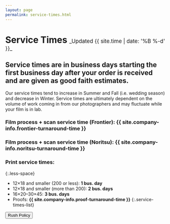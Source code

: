 ```yaml
---
layout: page
permalink: service-times.html
---
```

<style>
article strong {
    color: #424242;
}
h1 span {
    font-size: .6em;
    font-weight: 400;
    margin-top: 16px;
}
</style>

<h1>Service Times <span class="right" markdown="1">_Updated {{ site.time | date: '%B %-d' }}_</span></h1>
<div class="clearfix"></div>

## Service times are in business days starting the first business day **after** your order is received and are given as **good faith estimates**. 
Our service times tend to increase in Summer and Fall (i.e. wedding season) and decrease in Winter. Service times are ultimately dependent on the volume of work coming in from our photographers and may fluctuate while your film is in lab.

### Film process + scan service time (Frontier): **{{ site.company-info.frontier-turnaround-time }}**

### Film process + scan service time (Noritsu): **{{ site.company-info.noritsu-turnaround-time }}**

### Print service times:
{:.less-space}
- 12×18 and smaller (200 or less): **1 bus. day**
- 12×18 and smaller (more than 200): **2 bus. days**
- 16×20–30×45: **3 bus. days**
- Proofs: **{{ site.company-info.proof-turnaround-time }}**
{:.service-times-list}

<div class="extra-space" />
<button name="button" onclick="window.location.href = '{{ site.baseurl}}/rush-policy';">Rush Policy</button>
